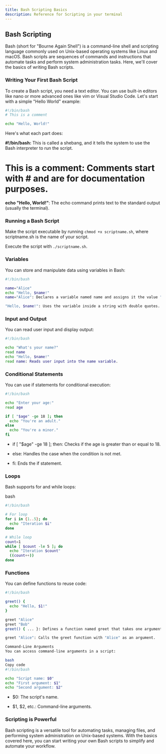 ```yaml
---
title: Bash Scripting Basics
description: Reference for Scripting in your terminal
---
```


## Bash Scripting
Bash (short for "Bourne Again Shell") is a command-line shell and scripting language commonly used on Unix-based operating systems like Linux and macOS. Bash scripts are sequences of commands and instructions that automate tasks and perform system administration tasks. Here, we'll cover the basics of writing Bash scripts.

### Writing Your First Bash Script
To create a Bash script, you need a text editor. You can use built-in editors like nano or more advanced ones like vim or Visual Studio Code. Let's start with a simple "Hello World" example:

```bash
#!/bin/bash
# This is a comment

echo "Hello, World!"
```
Here's what each part does:

**#!/bin/bash:** This is called a shebang, and it tells the system to use the Bash interpreter to run the script.

# This is a comment: Comments start with # and are for documentation purposes.

**echo "Hello, World!"**: The echo command prints text to the standard output (usually the terminal).

### Running a Bash Script
Make the script executable by running `chmod +x scriptname.sh`, where scriptname.sh is the name of your script.

Execute the script with `./scriptname.sh`.

### Variables
You can store and manipulate data using variables in Bash:

```bash
#!/bin/bash

name="Alice"
echo "Hello, $name!"
name="Alice": Declares a variable named name and assigns it the value "Alice."

"Hello, $name!": Uses the variable inside a string with double quotes. Bash will replace $name with the variable's value.
```

### Input and Output
You can read user input and display output:

```bash
#!/bin/bash

echo "What's your name?"
read name
echo "Hello, $name!"
read name: Reads user input into the name variable.
```

### Conditional Statements
You can use if statements for conditional execution:

```bash
#!/bin/bash

echo "Enter your age:"
read age

if [ "$age" -ge 18 ]; then
  echo "You're an adult."
else
  echo "You're a minor."
fi
```

- if [ "$age" -ge 18 ]; then: Checks if the age is greater than or equal to 18.

- else: Handles the case when the condition is not met.

- fi: Ends the if statement.

### Loops
Bash supports for and while loops:

bash
```bash
#!/bin/bash

# For loop
for i in {1..5}; do
  echo "Iteration $i"
done

# While loop
count=1
while [ $count -le 5 ]; do
  echo "Iteration $count"
  ((count++))
done
```
### Functions
You can define functions to reuse code:

```bash
#!/bin/bash

greet() {
  echo "Hello, $1!"
}

greet "Alice"
greet "Bob"
greet() { ... }: Defines a function named greet that takes one argument.

greet "Alice": Calls the greet function with "Alice" as an argument.

Command-Line Arguments
You can access command-line arguments in a script:

bash
Copy code
#!/bin/bash

echo "Script name: $0"
echo "First argument: $1"
echo "Second argument: $2"
```
- $0: The script's name.

- $1, $2, etc.: Command-line arguments.

### Scripting is Powerful
Bash scripting is a versatile tool for automating tasks, managing files, and performing system administration on Unix-based systems. With the basics covered here, you can start writing your own Bash scripts to simplify and automate your workflow.